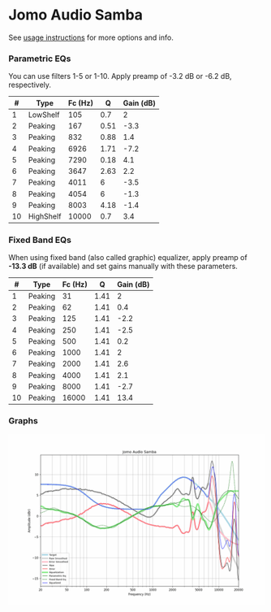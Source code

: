 # Jomo Audio Samba
See [usage instructions](https://github.com/jaakkopasanen/AutoEq#usage) for more options and info.

### Parametric EQs
You can use filters 1-5 or 1-10. Apply preamp of -3.2 dB or -6.2 dB, respectively.

|   # | Type      |   Fc (Hz) |    Q |   Gain (dB) |
|-----|-----------|-----------|------|-------------|
|   1 | LowShelf  |       105 | 0.7  |         2   |
|   2 | Peaking   |       167 | 0.51 |        -3.3 |
|   3 | Peaking   |       832 | 0.88 |         1.4 |
|   4 | Peaking   |      6926 | 1.71 |        -7.2 |
|   5 | Peaking   |      7290 | 0.18 |         4.1 |
|   6 | Peaking   |      3647 | 2.63 |         2.2 |
|   7 | Peaking   |      4011 | 6    |        -3.5 |
|   8 | Peaking   |      4054 | 6    |        -1.3 |
|   9 | Peaking   |      8003 | 4.18 |        -1.4 |
|  10 | HighShelf |     10000 | 0.7  |         3.4 |

### Fixed Band EQs
When using fixed band (also called graphic) equalizer, apply preamp of **-13.3 dB** (if available) and set gains manually with these parameters.

|   # | Type    |   Fc (Hz) |    Q |   Gain (dB) |
|-----|---------|-----------|------|-------------|
|   1 | Peaking |        31 | 1.41 |         2   |
|   2 | Peaking |        62 | 1.41 |         0.4 |
|   3 | Peaking |       125 | 1.41 |        -2.2 |
|   4 | Peaking |       250 | 1.41 |        -2.5 |
|   5 | Peaking |       500 | 1.41 |         0.2 |
|   6 | Peaking |      1000 | 1.41 |         2   |
|   7 | Peaking |      2000 | 1.41 |         2.6 |
|   8 | Peaking |      4000 | 1.41 |         2.1 |
|   9 | Peaking |      8000 | 1.41 |        -2.7 |
|  10 | Peaking |     16000 | 1.41 |        13.4 |

### Graphs
![](./Jomo%20Audio%20Samba.png)
